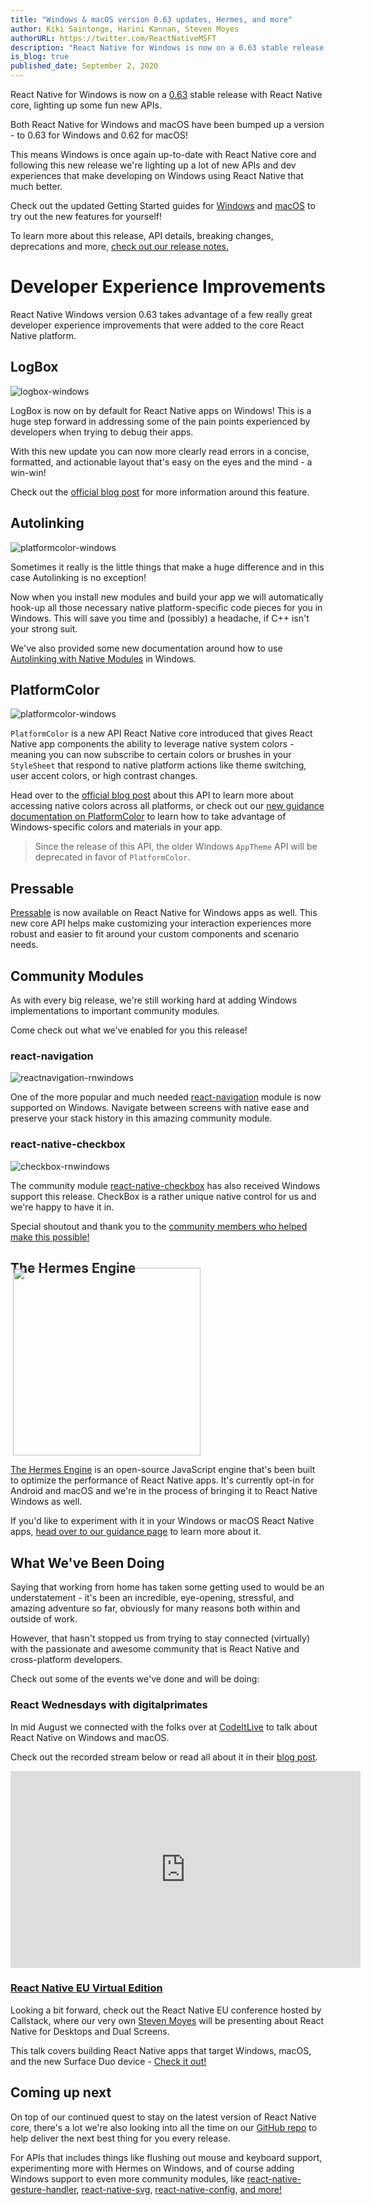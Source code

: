 ```yaml
---
title: "Windows & macOS version 0.63 updates, Hermes, and more"
author: Kiki Saintonge, Harini Kannan, Steven Moyes
authorURL: https://twitter.com/ReactNativeMSFT
description: "React Native for Windows is now on a 0.63 stable release with React Native core, lighting up some fun new APIs"
is_blog: true
published_date: September 2, 2020
---
```


React Native for Windows is now on a [0.63](https://www.npmjs.com/package/react-native-windows) stable release with React Native core, lighting up some fun new APIs.

<!--truncate-->

Both React Native for Windows and macOS have been bumped up a version - to 0.63 for Windows and 0.62 for macOS!

This means Windows is once again up-to-date with React Native core and following this new release we're lighting up a lot of new APIs and dev experiences that make developing on Windows using React Native that much better.

Check out the updated Getting Started guides for [Windows](https://microsoft.github.io/react-native-windows/docs/getting-started) and [macOS](https://microsoft.github.io/react-native-windows/docs/rnm-getting-started) to try out the new features for yourself!

To learn more about this release, API details, breaking changes, deprecations and more, [check out our release notes.](https://github.com/microsoft/react-native-windows/releases/tag/react-native-windows_v0.63.0)

# Developer Experience Improvements
React Native Windows version 0.63 takes advantage of a few really great developer experience improvements that were added to the core React Native platform.


## LogBox

![logbox-windows](assets/logbox_demo.gif)

LogBox is now on by default for React Native apps on Windows! This is a huge step forward in addressing some of the pain points experienced by developers when trying to debug their apps.

With this new update you can now more clearly read errors in a concise, formatted, and actionable layout that's easy on the eyes and the mind - a win-win!

Check out the [official blog post](https://reactnative.dev/blog/2020/07/06/version-0.63#logbox) for more information around this feature.

## Autolinking

![platformcolor-windows](assets/autolinking-windows.png)

Sometimes it really is the little things that make a huge difference and in this case Autolinking is no exception!

Now when you install new modules and build your app we will automatically hook-up all those necessary native platform-specific code pieces for you in Windows. This will save you time and (possibly) a headache, if C++ isn't your strong suit.

We've also provided some new documentation around how to use [Autolinking with Native Modules](https://microsoft.github.io/react-native-windows/docs/native-modules-autolinking) in Windows.

## PlatformColor

![platformcolor-windows](assets/platformcolor_demo.gif)

`PlatformColor` is a new API React Native core introduced that gives React Native app components the ability to leverage native system colors - meaning you can now subscribe to certain colors or brushes in your `StyleSheet` that respond to native platform actions like theme switching, user accent colors, or high contrast changes.

Head over to the [official blog post](https://reactnative.dev/blog/2020/07/06/version-0.63#native-colors-platformcolor-dynamiccolorios) about this API to learn more about accessing native colors across all platforms, or check out our [new guidance documentation on PlatformColor](https://microsoft.github.io/react-native-windows/docs/windowsbrush-and-theme) to learn how to take advantage of Windows-specific colors and materials in your app.

> Since the release of this API, the older Windows `AppTheme` API will be deprecated in favor of `PlatformColor`.

## Pressable

[Pressable](https://reactnative.dev/docs/pressable) is now available on React Native for Windows apps as well. This new core API helps make customizing your interaction experiences more robust and easier to fit around your custom components and scenario needs.

## Community Modules

As with every big release, we're still working hard at adding Windows implementations to important community modules.


Come check out what we've enabled for you this release!

### react-navigation


![reactnavigation-rnwindows](assets/react-nav.gif)

One of the more popular and much needed [react-navigation](https://github.com/react-navigation/react-navigation/tree/main/packages/native) module is now supported on Windows. Navigate between screens with native ease and preserve your stack history in this amazing community module.


### react-native-checkbox


![checkbox-rnwindows](https://raw.githubusercontent.com/react-native-community/react-native-checkbox/master/screenShots/demo-windows.png)

The community module [react-native-checkbox](https://github.com/react-native-community/react-native-checkbox) has also received Windows support this release. CheckBox is a rather unique native control for us and we're happy to have it in.

Special shoutout and thank you to the [community members who helped make this possible!](https://github.com/react-native-community/react-native-checkbox/pull/68)

## The Hermes Engine

<img width="300" height="300" style="float: none; margin: -30px 4px 0;" src="https://reactnative.dev/docs/assets/HermesLogo.svg">

[The Hermes Engine](https://hermesengine.dev/) is an open-source JavaScript engine that's been built to optimize the performance of React Native apps. It's currently opt-in for Android and macOS and we're in the process of bringing it to React Native Windows as well.

If you'd like to experiment with it in your Windows or macOS React Native apps, [head over to our guidance page](https://microsoft.github.io/react-native-windows/docs/hermes) to learn more about it.

## What We've Been Doing

Saying that working from home has taken some getting used to would be an understatement - it's been an incredible, eye-opening, stressful, and amazing adventure so far, obviously for many reasons both within and outside of work.

However, that hasn't stopped us from trying to stay connected (virtually) with the passionate and awesome community that is React Native and cross-platform developers.

Check out some of the events we've done and will be doing:

### React Wednesdays with digitalprimates

In mid August we connected with the folks over at [CodeItLive](https://www.twitch.tv/codeitlive) to talk about React Native on Windows and macOS.

Check out the recorded stream below or read all about it in their [blog post](https://www.digitalprimates.net/blog/react-wednesday-learn-about-react-native-for-windows-and-macos/).

<iframe width="560" height="315" src="https://www.youtube.com/embed/1wk-Id0fgqE" frameborder="0" allow="accelerometer; autoplay; encrypted-media; gyroscope; picture-in-picture" allowfullscreen></iframe>

### [React Native EU Virtual Edition](https://www.react-native.eu/)


Looking a bit forward, check out the React Native EU conference hosted by Callstack, where our very own [Steven Moyes](https://twitter.com/moyessa) will be presenting about React Native for Desktops and Dual Screens.


This talk covers building React Native apps that target Windows, macOS, and the new Surface Duo device - [Check it out!](https://www.react-native.eu/)

## Coming up next

On top of our continued quest to stay on the latest version of React Native core, there's a lot we're also looking into all the time on our [GitHub repo](https://github.com/microsoft/react-native-windows/) to help deliver the next best thing for you every release.

For APIs that includes things like flushing out mouse and keyboard support, experimenting more with Hermes on Windows, and of course adding Windows support to even more community modules, like [react-native-gesture-handler](https://github.com/software-mansion/react-native-gesture-handler), [react-native-svg](https://github.com/react-native-community/react-native-svg), [react-native-config](https://github.com/luggit/react-native-config), [and more!](https://github.com/microsoft/react-native-windows/issues?q=is%3Aopen+is%3Aissue+label%3AExtensions)
